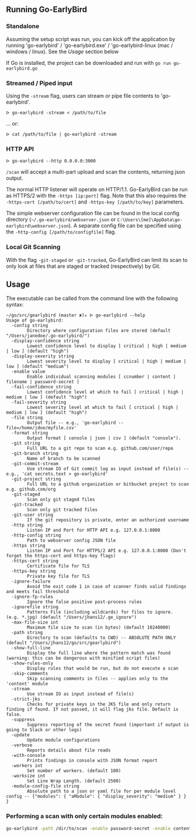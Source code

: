 ## <a name="running"></a> Running Go-EarlyBird

### <a name="standalone"></a> Standalone
Assuming the setup script was run, you can kick off the application by running 'go-earlybird' / 'go-earlybird.exe' / 'go-earlybird-linux (mac / windows / linux).  See the *Usage* section below

If Go is installed, the project can be downloaded and run with `go run go-earlybird.go`

### Streamed / Piped input
Using the `-stream` flag, users can stream or pipe file contents to 'go-earlybird'.  

```
ᐅ go-earlybird -stream < /path/to/file
```
... or:
```
ᐅ cat /path/to/file | go-earlybird -stream
```

### HTTP API
```
ᐅ go-earlybird --http 0.0.0.0:3000
```
`/scan` will accept a multi-part upload and scan the contents, returning json output.

The normal HTTP listener will operate on HTTP/1.1.  Go-EarlyBird can be run as HTTPS/2 with the `-https [ip:port]` flag.  Note that this also requires the `-https-cert [/path/to/cert]` and `-https-key [/path/to/key]` parameters.

The simple webserver configuration file can be found in the local config directory (`~/.go-earlybird/webserver.json` or `C:\Users\[me]\AppData\go-earlybird\webserver.json`).  A separate config file can be specified using the `-http-config [/path/to/configfile]` flag.


### Local Git Scanning
With the flag `-git-staged` or `-git-tracked`, Go-EarlyBird can limit its scan to only look at files that are staged or tracked (respectively) by Git.

## Usage
The executable can be called from the command line with the following syntax:
```
~/go/src/gearlybird (master ✘)✭ ᐅ go-earlybird --help
Usage of go-earlybird:
  -config string
    	Directory where configuration files are stored (default "/Users/janedoe/.go-earlybird/")
  -display-confidence string
    	Lowest confidence level to display [ critical | high | medium | low ] (default "high")
  -display-severity string
    	Lowest severity level to display [ critical | high | medium | low ] (default "medium")
  -enable value
    	Enable individual scanning modules [ ccnumber | content | filename | password-secret ]
  -fail-confidence string
    	Lowest confidence level at which to fail [ critical | high | medium | low ] (default "high")
  -fail-severity string
    	Lowest severity level at which to fail [ critical | high | medium | low ] (default "high")
  -file string
    	Output file -- e.g., 'go-earlybird --file=/home/jdoe/myfile.csv'
  -format string
    	Output format [ console | json | csv ] (default "console").
  -git string
    	Full URL to a git repo to scan e.g. github.com/user/repo
  -git-branch string
        Name of branch to be scanned
  -git-commit-stream
    	Use stream IO of Git commit log as input instead of file(s) -- e.g., 'cat secrets.text > go-earlybird'
  -git-project string
    	Full URL to a github organization or bitbucket project to scan e.g. github.com/org
  -git-staged
    	Scan only git staged files
  -git-tracked
    	Scan only git tracked files
  -git-user string
    	If the git repository is private, enter an authorized username
  -http string
    	Listen IP and Port for HTTP API e.g. 127.0.0.1:8080
  -http-config string
    	Path to webserver config JSON file
  -https string
    	Listen IP and Port for HTTPS/2 API e.g. 127.0.0.1:8080 (Don't forget the https-cert and https-key flags)
  -https-cert string
    	Certificate file for TLS
  -https-key string
    	Private key file for TLS
  -ignore-failure
        Avoid the exit code 1 in case of scanner finds valid findings and meets fail threshold
  -ignore-fp-rules
    	Ignore the false positive post-process rules
  -ignorefile string
    	Patterns File (including wildcards) for files to ignore.  (e.g. *.jpg) (default "/Users/jhans12/.ge_ignore")
  -max-file-size int
    	Maximum file size to scan (in bytes) (default 10240000)
  -path string
    	Directory to scan (defaults to CWD) -- ABSOLUTE PATH ONLY (default "/Users/jhans12/go/src/gearlybird")
  -show-full-line
    	Display the full line where the pattern match was found (warning: this can be dangerous with minified script files)
  -show-rules-only
    	Display rules that would be run, but do not execute a scan
  -skip-comments
    	Skip scanning comments in files -- applies only to the 'content' module
  -stream
    	Use stream IO as input instead of file(s)
  -strict-jks
        Checks for private keys in the JKS file and only return finding if found. If not passed, it will flag jks file. Default is false.
  -suppress
    	Suppress reporting of the secret found (important if output is going to Slack or other logs)
  -update
    	Update module configurations
  -verbose
    	Reports details about file reads
  -with-console
        Prints findings in console with JSON format report
  -workers int
    	Set number of workers. (default 100)
  -worksize int
    	Set Line Wrap Length. (default 2500)
  -module-config-file string
        Absolute path to a json or yaml file for per module level config -- {"modules": { "aModule": { "display_severity": "medium" } } }
  ```

### Performing a scan with only certain modules enabled:

```bash
go-earlybird -path /dir/to/scan -enable password-secret -enable content -enable inclusivity-rules
```